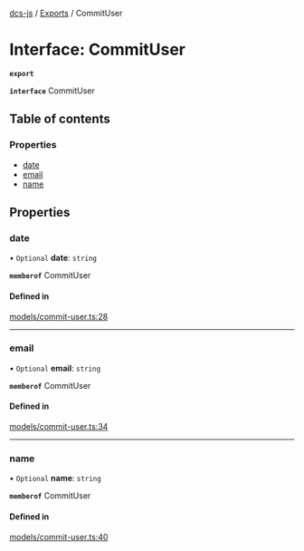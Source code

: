 [dcs-js](../README.md) / [Exports](../modules.md) / CommitUser

# Interface: CommitUser

**`export`**

**`interface`** CommitUser

## Table of contents

### Properties

- [date](CommitUser.md#date)
- [email](CommitUser.md#email)
- [name](CommitUser.md#name)

## Properties

### <a id="date" name="date"></a> date

• `Optional` **date**: `string`

**`memberof`** CommitUser

#### Defined in

[models/commit-user.ts:28](https://github.com/unfoldingWord/dcs-js/blob/dd84989/models/commit-user.ts#L28)

___

### <a id="email" name="email"></a> email

• `Optional` **email**: `string`

**`memberof`** CommitUser

#### Defined in

[models/commit-user.ts:34](https://github.com/unfoldingWord/dcs-js/blob/dd84989/models/commit-user.ts#L34)

___

### <a id="name" name="name"></a> name

• `Optional` **name**: `string`

**`memberof`** CommitUser

#### Defined in

[models/commit-user.ts:40](https://github.com/unfoldingWord/dcs-js/blob/dd84989/models/commit-user.ts#L40)
